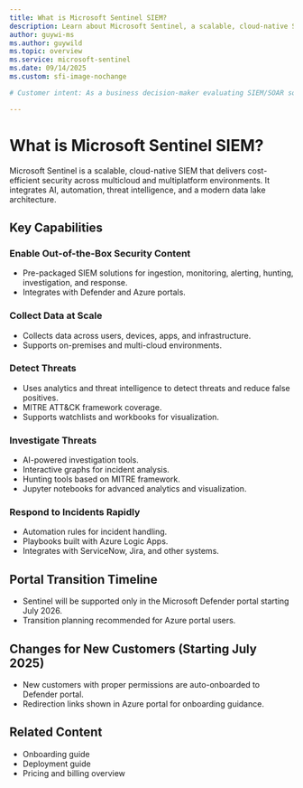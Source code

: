 ```yaml
---
title: What is Microsoft Sentinel SIEM?
description: Learn about Microsoft Sentinel, a scalable, cloud-native SIEM and SOAR that uses AI, analytics, and automation for threat detection, investigation, and response.
author: guywi-ms
ms.author: guywild
ms.topic: overview
ms.service: microsoft-sentinel
ms.date: 09/14/2025
ms.custom: sfi-image-nochange

# Customer intent: As a business decision-maker evaluating SIEM/SOAR solutions, I want a summary of Microsoft Sentinel’s cloud-native capabilities so I can determine whether it meets my organization’s security, compliance, and operational requirements and plan adoption or migration.

---
```


# What is Microsoft Sentinel SIEM?

Microsoft Sentinel is a scalable, cloud-native SIEM that delivers cost-efficient security across multicloud and multiplatform environments. It integrates AI, automation, threat intelligence, and a modern data lake architecture.

## Key Capabilities

### Enable Out-of-the-Box Security Content

- Pre-packaged SIEM solutions for ingestion, monitoring, alerting, hunting, investigation, and response.
- Integrates with Defender and Azure portals.

### Collect Data at Scale

- Collects data across users, devices, apps, and infrastructure.
- Supports on-premises and multi-cloud environments.

### Detect Threats

- Uses analytics and threat intelligence to detect threats and reduce false positives.
- MITRE ATT&CK framework coverage.
- Supports watchlists and workbooks for visualization.

### Investigate Threats

- AI-powered investigation tools.
- Interactive graphs for incident analysis.
- Hunting tools based on MITRE framework.
- Jupyter notebooks for advanced analytics and visualization.

### Respond to Incidents Rapidly

- Automation rules for incident handling.
- Playbooks built with Azure Logic Apps.
- Integrates with ServiceNow, Jira, and other systems.

## Portal Transition Timeline

- Sentinel will be supported only in the Microsoft Defender portal starting July 2026.
- Transition planning recommended for Azure portal users.

## Changes for New Customers (Starting July 2025)

- New customers with proper permissions are auto-onboarded to Defender portal.
- Redirection links shown in Azure portal for onboarding guidance.

## Related Content

- Onboarding guide
- Deployment guide
- Pricing and billing overview